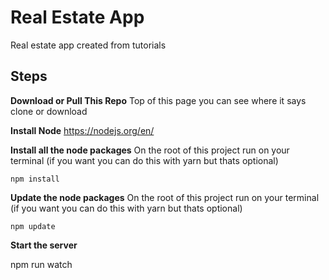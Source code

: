 # Real Estate App


Real estate app created from tutorials

**Steps**
---------

**Download or Pull This Repo**
	Top of this page you can see where it says clone or download

 **Install Node**
	https://nodejs.org/en/

 **Install all the node packages** 
On the root of this project run on your terminal (if you want you can do this with yarn but thats optional)
    
    npm install
    
 **Update the node packages** 
On the root of this project run on your terminal (if you want you can do this with yarn but thats optional)
    
    npm update


**Start the server**

  npm run watch
